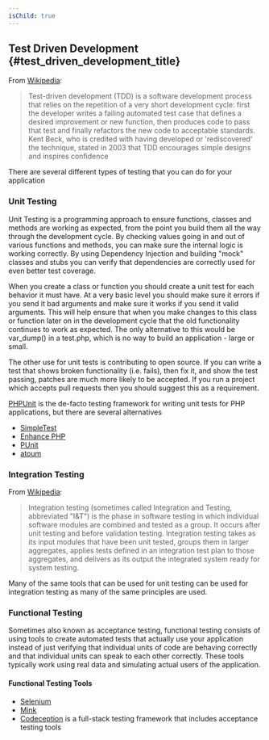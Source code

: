 ```yaml
---
isChild: true
---
```


## Test Driven Development {#test_driven_development_title}

From [Wikipedia](http://en.wikipedia.org/wiki/Test-driven_development):

> Test-driven development (TDD) is a software development process that relies on the repetition of a very short development cycle: first the developer writes a failing automated test case that defines a desired improvement or new function, then produces code to pass that test and finally refactors the new code to acceptable standards. Kent Beck, who is credited with having developed or 'rediscovered' the technique, stated in 2003 that TDD encourages simple designs and inspires confidence

There are several different types of testing that you can do for your application

### Unit Testing

Unit Testing is a programming approach to ensure functions, classes and methods are working as
expected, from the point you build them all the way through the development cycle. By checking
values going in and out of various functions and methods, you can make sure the internal logic is
working correctly. By using Dependency Injection and building "mock" classes and stubs you can verify that dependencies are correctly used for even better test coverage.

When you create a class or function you should create a unit test for each behavior it must have. At a very basic level you should
make sure it errors if you send it bad arguments and make sure it works if you send it valid arguments.
This will help ensure that when you make changes to this class or function later on in the development
cycle that the old functionality continues to work as expected. The only alternative to this would be
var_dump() in a test.php, which is no way to build an application - large or small.

The other use for unit tests is contributing to open source. If you can write a test that shows broken
functionality (i.e. fails), then fix it, and show the test passing, patches are much more likely to be accepted. If
you run a project which accepts pull requests then you should suggest this as a requirement.

[PHPUnit](http://phpunit.de) is the de-facto testing framework for writing unit tests for PHP
applications, but there are several alternatives

* [SimpleTest](http://simpletest.org)
* [Enhance PHP](http://www.enhance-php.com/)
* [PUnit](http://punit.smf.me.uk/)
* [atoum](https://github.com/mageekguy/atoum)

### Integration Testing

From [Wikipedia](http://en.wikipedia.org/wiki/Integration_testing):

> Integration testing (sometimes called Integration and Testing, abbreviated "I&T") is the phase in software testing in which individual software modules are combined and tested as a group. It occurs after unit testing and before validation testing. Integration testing takes as its input modules that have been unit tested, groups them in larger aggregates, applies tests defined in an integration test plan to those aggregates, and delivers as its output the integrated system ready for system testing.

Many of the same tools that can be used for unit testing can be used for integration testing as many
of the same principles are used.

### Functional Testing

Sometimes also known as acceptance testing, functional testing consists of using tools to create automated
tests that actually use your application instead of just verifying that individual units of code are behaving
correctly and that individual units can speak to each other correctly. These tools typically work using real
data and simulating actual users of the application.

#### Functional Testing Tools

* [Selenium](http://seleniumhq.com)
* [Mink](http://mink.behat.org)
* [Codeception](http://codeception.com) is a full-stack testing framework that includes acceptance testing tools
